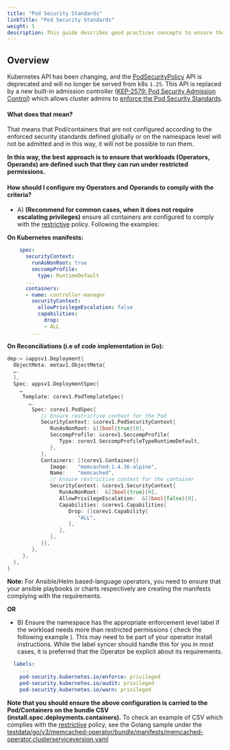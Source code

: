```yaml
---
title: "Pod Security Standards"
linkTitle: "Pod Security Standards"
weight: 5
description: This guide describes good practices concepts to ensure the Pod/containers Security Standards.
---
```


## Overview

Kubernetes API has been changing, and the [PodSecurityPolicy][pod-security] API is deprecated and will no longer be served from k8s `1.25`. 
This API is replaced by a new built-in admission controller ([KEP-2579: Pod Security Admission Control][2579-psp-replacement]) which allows cluster admins to [enforce 
the Pod Security Standards][enforce-standards-namespace-labels].

#### What does that mean?

That means that Pod/containers that are not configured according to the enforced security standards defined globally or 
on the namespace level will not be admitted and in this way, it will not be possible to run them.

**In this way, the best approach is to ensure that workloads (Operators, Operands) are defined such that they can run under restricted permissions.**

#### How should I configure my Operators and Operands to comply with the criteria?

- A) **(Recommend for common cases, when it does not require escalating privileges)** ensure all containers are configured 
to comply with the [restrictive][restricted] policy. Following the examples:

**On Kubernetes manifests:**

```yaml
    spec:
      securityContext:
        runAsNonRoot: true
        seccompProfile:
          type: RuntimeDefault
      ...
      containers:
      - name: controller-manager
        securityContext:
          allowPrivilegeEscalation: false
          capabilities:
            drop:
            - ALL
        ...
```

**On Reconciliations (i.e of code implementation in Go):**

```go
dep:= &appsv1.Deployment{
  ObjectMeta: metav1.ObjectMeta{
  ….
  },
  Spec: appsv1.DeploymentSpec{
    …
     Template: corev1.PodTemplateSpec{
       ….
        Spec: corev1.PodSpec{
           // Ensure restrictive context for the Pod    
           SecurityContext: &corev1.PodSecurityContext{
              RunAsNonRoot: &[]bool{true}[0],
              SeccompProfile: &corev1.SeccompProfile{
                 Type: corev1.SeccompProfileTypeRuntimeDefault,
              },
           },
           Containers: []corev1.Container{{
              Image:   "memcached:1.4.36-alpine",
              Name:    "memcached",
              // Ensure restrictive context for the container  
              SecurityContext: &corev1.SecurityContext{
                 RunAsNonRoot:  &[]bool{true}[0],
                 AllowPrivilegeEscalation:  &[]bool{false}[0],
                 Capabilities: &corev1.Capabilities{
                    Drop: []corev1.Capability{
                       "ALL",
                    },
                 },
              },
           }},
        },
     },
  },
}
```

**Note:** For Ansible/Helm based-language operators, you need to ensure that your ansible playbooks or charts respectively 
are creating the manifests complying with the requirements.

**OR**

- B) Ensure the namespace has the appropriate enforcement level label if the workload needs more than restricted permissions ( check the following example ). 
This may need to be part of your operator install instructions.  While the label syncer should handle this for you in most cases, it is preferred that the Operator be explicit about its requirements.

```yaml
  labels:
    ...
    pod-security.kubernetes.io/enforce: privileged
    pod-security.kubernetes.io/audit: privileged
    pod-security.kubernetes.io/warn: privileged
```

**Note that you should ensure the above configuration is carried to the Pod/Containers on the bundle CSV (install.spec.deployments.containers).**
To check an example of CSV which complies with the [restrictive][restricted] policy, see the Golang sample
under the [testdata/go/v3/memcached-operator/bundle/manifests/memcached-operator.clusterserviceversion.yaml](https://github.com/kubernetes-sigs/kubebuilder/blob/master/testdata/go/v3/memcached-operator/bundle/manifests/memcached-operator.clusterserviceversion.yaml)

[pod-security]: https://kubernetes.io/blog/2021/04/06/podsecuritypolicy-deprecation-past-present-and-future/#what-is-podsecuritypolicy
[2579-psp-replacement]: https://github.com/kubernetes/enhancements/tree/master/keps/sig-auth/2579-psp-replacement
[enforce-standards-namespace-labels]: https://kubernetes.io/docs/tasks/configure-pod-container/enforce-standards-namespace-labels/
[restricted]: https://kubernetes.io/docs/concepts/security/pod-security-standards/#restricted